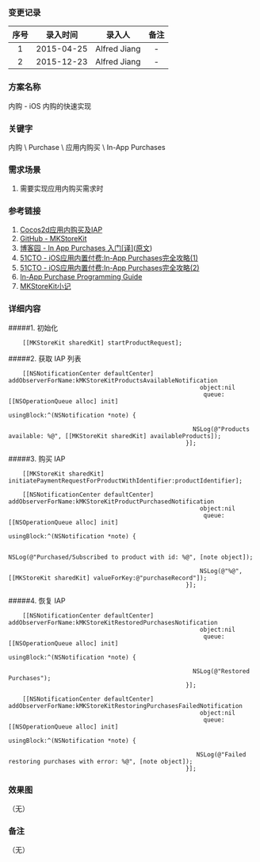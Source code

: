 ### 变更记录

| 序号 | 录入时间 | 录入人 | 备注 |
|:--------:|:--------:|:--------:|:--------:|
| 1 | 2015-04-25 | Alfred Jiang | - |
| 2 | 2015-12-23 | Alfred Jiang | - |

### 方案名称

内购 - iOS 内购的快速实现

### 关键字

内购 \ Purchase \ 应用内购买 \ In-App Purchases

### 需求场景

1. 需要实现应用内购买需求时

### 参考链接

1. [Cocos2d应用内购买及IAP](http://www.maiziedu.com/lesson/2202/)
2. [GitHub - MKStoreKit](https://github.com/MugunthKumar/MKStoreKit)
3. [博客园 - In App Purchases 入门[译]](http://www.cnblogs.com/zilongshanren/archive/2012/01/15/2190193.html)([原文](http://www.raywenderlich.com/21081/introduction-to-in-app-purchases-in-ios-6-tutorial))
4. [51CTO - iOS应用内置付费:In-App Purchases完全攻略(1)](http://mobile.51cto.com/hot-410061.htm)
5. [51CTO - iOS应用内置付费:In-App Purchases完全攻略(2)](http://mobile.51cto.com/hot-410061_1.htm)
6. [In-App Purchase Programming Guide](https://developer.apple.com/library/ios/documentation/NetworkingInternet/Conceptual/StoreKitGuide/Introduction.html)
7. [MKStoreKit小记](http://www.99css.com/1296/)

### 详细内容

#####1. 初始化
```
    [[MKStoreKit sharedKit] startProductRequest];
```

#####2. 获取 IAP 列表

```
    [[NSNotificationCenter defaultCenter] addObserverForName:kMKStoreKitProductsAvailableNotification
                                                      object:nil
                                                       queue:[[NSOperationQueue alloc] init]
                                                  usingBlock:^(NSNotification *note) {

                                                    NSLog(@"Products available: %@", [[MKStoreKit sharedKit] availableProducts]);
                                                  }];
```

#####3. 购买 IAP

```
    [[MKStoreKit sharedKit] initiatePaymentRequestForProductWithIdentifier:productIdentifier];

    [[NSNotificationCenter defaultCenter] addObserverForName:kMKStoreKitProductPurchasedNotification
                                                      object:nil
                                                       queue:[[NSOperationQueue alloc] init]
                                                  usingBlock:^(NSNotification *note) {

                                                      NSLog(@"Purchased/Subscribed to product with id: %@", [note object]);

                                                      NSLog(@"%@", [[MKStoreKit sharedKit] valueForKey:@"purchaseRecord"]);
                                                  }];
```

#####4. 恢复 IAP
```
    [[NSNotificationCenter defaultCenter] addObserverForName:kMKStoreKitRestoredPurchasesNotification
                                                      object:nil
                                                       queue:[[NSOperationQueue alloc] init]
                                                  usingBlock:^(NSNotification *note) {

                                                    NSLog(@"Restored Purchases");
                                                  }];

    [[NSNotificationCenter defaultCenter] addObserverForName:kMKStoreKitRestoringPurchasesFailedNotification
                                                      object:nil
                                                       queue:[[NSOperationQueue alloc] init]
                                                  usingBlock:^(NSNotification *note) {

                                                     NSLog(@"Failed restoring purchases with error: %@", [note object]);
                                                  }];
```

### 效果图
（无）

### 备注
（无）